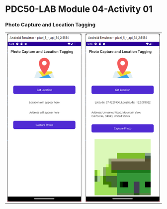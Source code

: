# PDC50-LAB Module 04-Activity 01

### Photo Capture and Location Tagging
<table>
  <tr>
    <td><img src="Screenshots/1.png" width="350"/></td>
    <td><img src="Screenshots/2.png" width="350"/></td>
  </tr>
</table>
